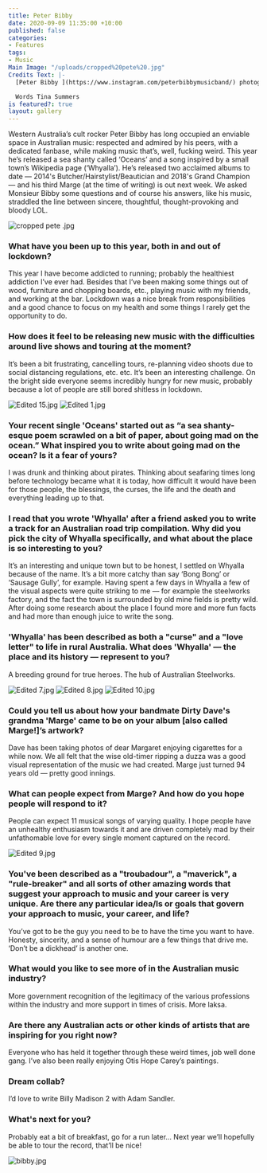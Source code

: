 ```yaml
---
title: Peter Bibby
date: 2020-09-09 11:35:00 +10:00
published: false
categories:
- Features
tags:
- Music
Main Image: "/uploads/cropped%20pete%20.jpg"
Credits Text: |-
  [Peter Bibby ](https://www.instagram.com/peterbibbymusicband/) photographed by Tiger ??

  Words Tina Summers
is featured?: true
layout: gallery
---
```


Western Australia’s cult rocker Peter Bibby has long occupied an enviable space in Australian music: respected and admired by his peers, with a dedicated fanbase, while making music that’s, well, fucking weird. This year he’s released a sea shanty called ‘Oceans’ and a song inspired by a small town’s Wikipedia page (‘Whyalla’). He’s released two acclaimed albums to date — 2014's Butcher/Hairstylist/Beautician and 2018's Grand Champion — and his third Marge (at the time of writing) is out next week. We asked Monsieur Bibby some questions and of course his answers, like his music, straddled the line between sincere, thoughtful, thought-provoking and bloody LOL.

![cropped pete .jpg](/uploads/cropped%20pete%20.jpg)


### What have you been up to this year, both in and out of lockdown?
 
This year I have become addicted to running; probably the healthiest addiction I’ve ever had. Besides that I’ve been making some things out of wood, furniture and chopping boards, etc., playing music with my friends, and working at the bar. Lockdown was a nice break from responsibilities and a good chance to focus on my health and some things I rarely get the opportunity to do.

### How does it feel to be releasing new music with the difficulties around live shows and touring at the moment? 

It’s been a bit frustrating, cancelling tours, re-planning video shoots due to social distancing regulations, etc. etc. It’s been an interesting challenge. On the bright side everyone seems incredibly hungry for new music, probably because a lot of people are still bored shitless in lockdown. 

![Edited 15.jpg](/uploads/Edited%2015.jpg)
![Edited 1.jpg](/uploads/Edited%201.jpg)


### Your recent single 'Oceans' started out as “a sea shanty-esque poem scrawled on a bit of paper, about going mad on the ocean.” What inspired you to write about going mad on the ocean? Is it a fear of yours? 

I was drunk and thinking about pirates. Thinking about seafaring times long before technology became what it is today, how difficult it would have been for those people, the blessings, the curses, the life and the death and everything leading up to that. 

### I read that you wrote 'Whyalla' after a friend asked you to write a track for an Australian road trip compilation. Why did you pick the city of Whyalla specifically, and what about the place is so interesting to you? 

It’s an interesting and unique town but to be honest, I settled on Whyalla because of the name. It’s a bit more catchy than say ‘Bong Bong’ or ‘Sausage Gully’, for example. Having spent a few days in Whyalla a few of the visual aspects were quite striking to me — for example the steelworks factory, and the fact the town is surrounded by old mine fields is pretty wild. After doing some research about the place I found more and more fun facts and had more than enough juice to write the song.

### 'Whyalla' has been described as both a "curse" and a "love letter" to life in rural Australia. What does 'Whyalla' — the place and its history — represent to you?  

A breeding ground for true heroes. The hub of Australian Steelworks. 

![Edited 7.jpg](/uploads/Edited%207.jpg)
![Edited 8.jpg](/uploads/Edited%208.jpg)
![Edited 10.jpg](/uploads/Edited%2010.jpg)

### Could you tell us about how your bandmate Dirty Dave's grandma 'Marge' came to be on your album [also called Marge!]’s artwork?
 
Dave has been taking photos of dear Margaret enjoying cigarettes for a while now. We all felt that the wise old-timer ripping a duzza was a good visual representation of the music we had created. Marge just turned 94 years old — pretty good innings.

### What can people expect from Marge? And how do you hope people will respond to it? 

People can expect 11 musical songs of varying quality. I hope people have an unhealthy enthusiasm towards it and are driven completely mad by their unfathomable love for every single moment captured on the record.

![Edited 9.jpg](/uploads/Edited%209.jpg)

### You've been described as a "troubadour", a "maverick", a "rule-breaker" and all sorts of other amazing words that suggest your approach to music and your career is very unique. Are there any particular idea/ls or goals that govern your approach to music, your career, and life? 

You’ve got to be the guy you need to be to have the time you want to have. Honesty, sincerity, and a sense of humour are a few things that drive me. ‘Don’t be a dickhead’ is another one.

### What would you like to see more of in the Australian music industry? 

More government recognition of the legitimacy of the various professions within the industry and more support in times of crisis. More laksa. 

### Are there any Australian acts or other kinds of artists that are inspiring for you right now? 

Everyone who has held it together through these weird times, job well done gang. I’ve also been really enjoying Otis Hope Carey’s paintings. 

### Dream collab? 

I’d love to write Billy Madison 2 with Adam Sandler. 

### What's next for you? 

Probably eat a bit of breakfast, go for a run later… Next year we’ll hopefully be able to tour the record, that’ll be nice!

![bibby.jpg](/uploads/bibby.jpg)
